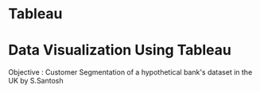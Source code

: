 # Tableau
# Data Visualization Using Tableau
Objective : Customer Segmentation of a hypothetical bank's dataset in the UK by S.Santosh 
